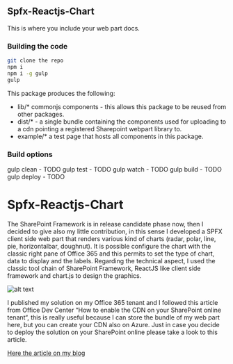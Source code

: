 ## Spfx-Reactjs-Chart

This is where you include your web part docs.

### Building the code

```bash
git clone the repo
npm i
npm i -g gulp
gulp
```

This package produces the following:

* lib/* commonjs components - this allows this package to be reused from other packages.
* dist/* - a single bundle containing the components used for uploading to a cdn pointing a registered Sharepoint webpart library to.
* example/* a test page that hosts all components in this package.

### Build options

gulp clean - TODO
gulp test - TODO
gulp watch - TODO
gulp build - TODO
gulp deploy - TODO
# Spfx-Reactjs-Chart

The SharePoint Framework is in release candidate phase now, then I decided to give also my little contribution, in this sense I developed a SPFX client side web part that renders various kind of charts (radar, polar, line, pie, horizontalbar, doughnut).
It is possible configure the chart with the classic right pane of Office 365 and this permits to set the type of chart, data to display and the labels.
Regarding the technical aspect, I used the classic tool chain of SharePoint Framework, ReactJS like client side framework and chart.js to design the graphics.

![alt text](https://github.com/giuleon/spfx-react-chart/blob/master/spfx-react-chart.gif "Demo")

I published my solution on my Office 365 tenant and I followed this article from Office Dev Center “How to enable the CDN on your SharePoint online tenant“, this is really useful because I can store the bundle of my web part here, but you can create your CDN also on Azure.
Just in case you decide to deploy the solution on your SharePoint online please take a look to this article.

[Here the article on my blog](http://www.delucagiuliano.com/sharepoint-framework-react-chart-web-part)

